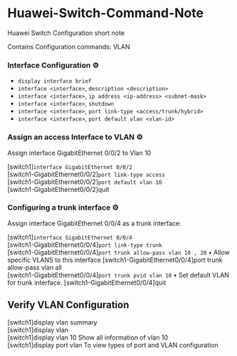 # Huawei-Switch-Command-Note
Huawei Switch Configuration short note

Contains Configuration commands: VLAN

### Interface Configuration ⚙️

- `display interface brief`
- `interface <interface>`, `description <description>`
- `interface <interface>`, `ip address <ip-address> <subnet-mask>`
- `interface <interface>`, `shutdown`
- `interface <interface>`, `port link-type <access/trunk/hybrid>`
- `interface <interface>`, `port default vlan <vlan-id>`

### Assign an access Interface to VLAN ⚙️   

Assign interface GigabitEthernet 0/0/2 to Vlan 10

[switch1]`interface GigabitEthernet 0/0/2`      
[switch1-GigabitEthernet0/0/2]`port link-type access`       
[switch1-GigabitEthernet0/0/2]`port default vlan 10`       
[switch1-GigabitEthernet0/0/2]quit


### Configuring a trunk interface ⚙️ 

Assign interface GigabitEthernet 0/0/4 as a trunk interface:   

[switch1]`interface GigabitEthernet 0/0/4`   
[switch1-GigabitEthernet0/0/4]`port link-type trunk`    
[switch1-GigabitEthernet0/0/4]`port trunk allow-pass vlan 10 , 20`   •	Allow specific VLANS to this interface
[switch1-GigabitEthernet0/0/4]port trunk allow-pass vlan all    
[switch1-GigabitEthernet0/0/4]`port trunk pvid vlan 10`    •	Set default VLAN for trunk interface.
[switch1-GigabitEthernet0/0/4]quit


## Verify VLAN Configuration   

[switch1]display vlan summary	      
[switch1]display vlan	     
[switch1]display vlan 10	Show all information of vlan 10     
[switch1]display port vlan	To view types of port and VLAN configuration    

